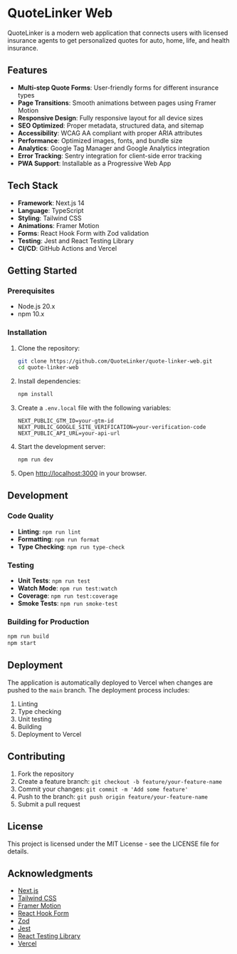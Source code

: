 # QuoteLinker Web

QuoteLinker is a modern web application that connects users with licensed insurance agents to get personalized quotes for auto, home, life, and health insurance.

## Features

- **Multi-step Quote Forms**: User-friendly forms for different insurance types
- **Page Transitions**: Smooth animations between pages using Framer Motion
- **Responsive Design**: Fully responsive layout for all device sizes
- **SEO Optimized**: Proper metadata, structured data, and sitemap
- **Accessibility**: WCAG AA compliant with proper ARIA attributes
- **Performance**: Optimized images, fonts, and bundle size
- **Analytics**: Google Tag Manager and Google Analytics integration
- **Error Tracking**: Sentry integration for client-side error tracking
- **PWA Support**: Installable as a Progressive Web App

## Tech Stack

- **Framework**: Next.js 14
- **Language**: TypeScript
- **Styling**: Tailwind CSS
- **Animations**: Framer Motion
- **Forms**: React Hook Form with Zod validation
- **Testing**: Jest and React Testing Library
- **CI/CD**: GitHub Actions and Vercel

## Getting Started

### Prerequisites

- Node.js 20.x
- npm 10.x

### Installation

1. Clone the repository:
   ```bash
   git clone https://github.com/QuoteLinker/quote-linker-web.git
   cd quote-linker-web
   ```

2. Install dependencies:
   ```bash
   npm install
   ```

3. Create a `.env.local` file with the following variables:
   ```
   NEXT_PUBLIC_GTM_ID=your-gtm-id
   NEXT_PUBLIC_GOOGLE_SITE_VERIFICATION=your-verification-code
   NEXT_PUBLIC_API_URL=your-api-url
   ```

4. Start the development server:
   ```bash
   npm run dev
   ```

5. Open [http://localhost:3000](http://localhost:3000) in your browser.

## Development

### Code Quality

- **Linting**: `npm run lint`
- **Formatting**: `npm run format`
- **Type Checking**: `npm run type-check`

### Testing

- **Unit Tests**: `npm run test`
- **Watch Mode**: `npm run test:watch`
- **Coverage**: `npm run test:coverage`
- **Smoke Tests**: `npm run smoke-test`

### Building for Production

```bash
npm run build
npm start
```

## Deployment

The application is automatically deployed to Vercel when changes are pushed to the `main` branch. The deployment process includes:

1. Linting
2. Type checking
3. Unit testing
4. Building
5. Deployment to Vercel

## Contributing

1. Fork the repository
2. Create a feature branch: `git checkout -b feature/your-feature-name`
3. Commit your changes: `git commit -m 'Add some feature'`
4. Push to the branch: `git push origin feature/your-feature-name`
5. Submit a pull request

## License

This project is licensed under the MIT License - see the LICENSE file for details.

## Acknowledgments

- [Next.js](https://nextjs.org/)
- [Tailwind CSS](https://tailwindcss.com/)
- [Framer Motion](https://www.framer.com/motion/)
- [React Hook Form](https://react-hook-form.com/)
- [Zod](https://github.com/colinhacks/zod)
- [Jest](https://jestjs.io/)
- [React Testing Library](https://testing-library.com/docs/react-testing-library/intro/)
- [Vercel](https://vercel.com/) 